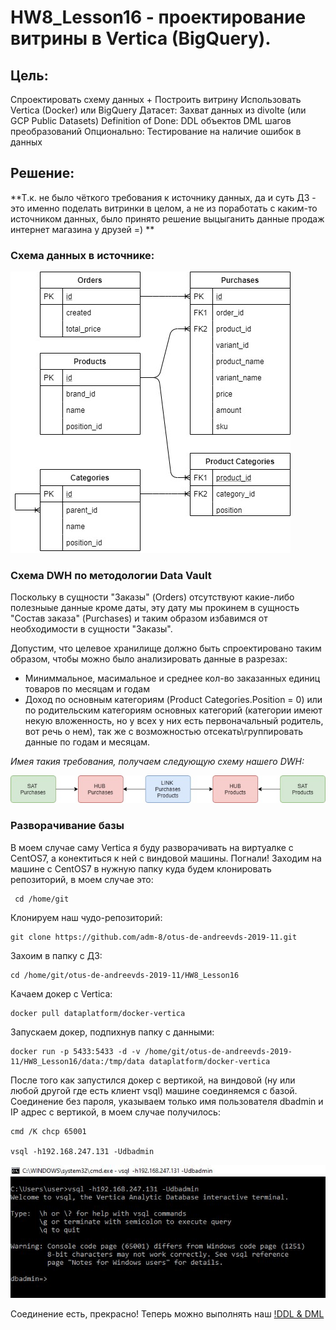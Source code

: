 # HW8_Lesson16 - проектирование витрины в Vertica (BigQuery).

## Цель: 
Спроектировать схему данных + Построить витрину Использовать Vertica (Docker) или BigQuery 
Датасет: Захват данных из divolte (или GCP Public Datasets) 
Definition of Done:  DDL объектов  DML шагов преобразований 
Опционально: Тестирование на наличие ошибок в данных

## Решение:

**Т.к. не было чёткого требования к источнику данных, да и суть ДЗ - это именно поделать витринки в целом, а не из поработать с каким-то источником данных, было принято решение выцыганить данные продаж интернет магазина у друзей =) **


### Схема данных в источнике:
![ERD](https://raw.githubusercontent.com/adm-8/otus-de-andreevds-2019-11/master/HW8_Lesson16/_images/erd_source.jpg)

### Схема DWH по методологии Data Vault 

Поскольку в сущности "Заказы" (Orders) отсутствуют какие-либо полезныые данные кроме даты, эту дату мы прокинем в сущность "Состав заказа" (Purchases) и таким образом избавимся от необходимости в сущности "Заказы".

Допустим, что целевое хранилище должно быть спроектировано таким образом, чтобы можно было анализировать данные в разрезах:
* Миниммальное, масимальное и среднее кол-во заказанных единиц товаров по месяцам и годам
* Доход по основным категориям (Product Categories.Position = 0) или по родительским категориям основных категорий (категории имеют некую вложенность, но у всех у них есть первоначальный родитель, вот речь о нем), так же с возможностью отсекать\группировать данные по годам и месяцам.

*Имея такия требования, получаем следующую схему нашего DWH:*

![ERD_DWH_DV2](https://raw.githubusercontent.com/adm-8/otus-de-andreevds-2019-11/master/HW8_Lesson16/_images/erd_DWH_dv2.jpg)


### Разворачивание базы

В моем случае саму Vertica я буду разворачивать на виртуалке с CentOS7, а конектиться к ней с виндовой машины. Погнали! Заходим на машине с CentOS7 в нужную папку куда будем клонировать репозиторий, в моем случае это:
```
 cd /home/git
```

Клонируем наш чудо-репозиторий:
```
git clone https://github.com/adm-8/otus-de-andreevds-2019-11.git
```
 
Захоим в папку с ДЗ:
```
cd /home/git/otus-de-andreevds-2019-11/HW8_Lesson16
```

Качаем докер с Vertica:
```
docker pull dataplatform/docker-vertica
```

Запускаем докер, подпихнув папку с данными:
```
docker run -p 5433:5433 -d -v /home/git/otus-de-andreevds-2019-11/HW8_Lesson16/data:/tmp/data dataplatform/docker-vertica
```

После того как запустился докер с вертикой, на виндовой (ну или любой другой где есть клиент vsql) машине соединяемся с базой. Соединение без пароля, указываем только имя пользователя dbadmin и IP адрес с вертикой, в моем случае получилось:
```
cmd /K chcp 65001

vsql -h192.168.247.131 -Udbadmin
```
![Connection_OK](https://raw.githubusercontent.com/adm-8/otus-de-andreevds-2019-11/master/HW8_Lesson16/_images/connection_ok.JPG)

Соединение есть, прекрасно! Теперь можно выполнять наш [!DDL & DML](https://github.com/adm-8/otus-de-andreevds-2019-11/blob/master/HW8_Lesson16/DDL_DML.sql)
